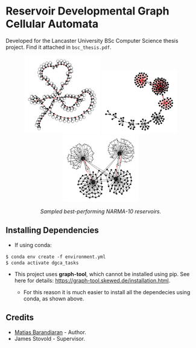 # Reservoir Developmental Graph Cellular Automata

Developed for the Lancaster University BSc Computer Science thesis project. Find it attached in `bsc_thesis.pdf`.

<div align="center">
    <img src="assets/1.png" width="200"/>
    <img src="assets/2.png" width="200"/>
</div>

<div align="center">
    <img src="assets/3.png" width="200"/>
    <p><em>Sampled best-performing NARMA-10 reservoirs.</em></p>
</div>

## Installing Dependencies

* If using conda:

```
$ conda env create -f environment.yml
$ conda activate dgca_tasks
```
* This project uses **graph-tool**, which cannot be installed using pip. See here for details: https://graph-tool.skewed.de/installation.html.

    * For this reason it is much easier to install all the dependecies using conda, as shown above.

## Credits

* [Matias Barandiaran](https://github.com/m4mbo) - Author.
* James Stovold - Supervisor.
